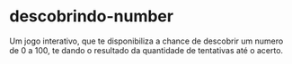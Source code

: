 # descobrindo-number
 Um jogo interativo, que te disponibiliza a chance de descobrir um numero de 0 a 100, te dando o resultado da quantidade de tentativas até o acerto.
